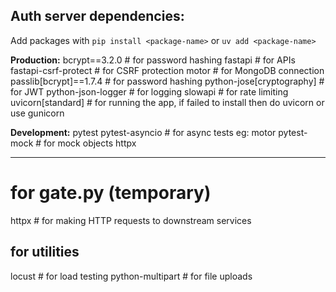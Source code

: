 ## Auth server dependencies:

Add packages with `pip install <package-name>` or `uv add <package-name>`

**Production:**
bcrypt==3.2.0 # for password hashing
fastapi # for APIs
fastapi-csrf-protect # for CSRF protection
motor # for MongoDB connection
passlib[bcrypt]==1.7.4 # for password hashing
python-jose[cryptography] # for JWT
python-json-logger # for logging
slowapi # for rate limiting
uvicorn[standard] # for running the app, if failed to install then do uvicorn or use gunicorn

**Development:**
pytest
pytest-asyncio # for async tests eg: motor
pytest-mock # for mock objects
httpx

---

# for gate.py (temporary)

httpx # for making HTTP requests to downstream services

## for utilities

locust # for load testing
python-multipart # for file uploads
